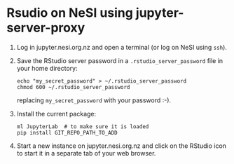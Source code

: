 # Rsudio on NeSI using jupyter-server-proxy

1. Log in jupyter.nesi.org.nz and open a terminal (or log on NeSI using `ssh`).

2. Save the RStudio server password in a `.rstudio_server_password` file in your
   home directory:
   ```
   echo "my_secret_password" > ~/.rstudio_server_password
   chmod 600 ~/.rstudio_server_password
   ```
   replacing `my_secret_password` with your password :-).

3. Install the current package:
   ```
   ml JupyterLab  # to make sure it is loaded
   pip install GIT_REPO_PATH_TO_ADD
   ```

4. Start a new instance on jupyter.nesi.org.nz and click on the RStudio icon to
   start it in a separate tab of your web browser.
